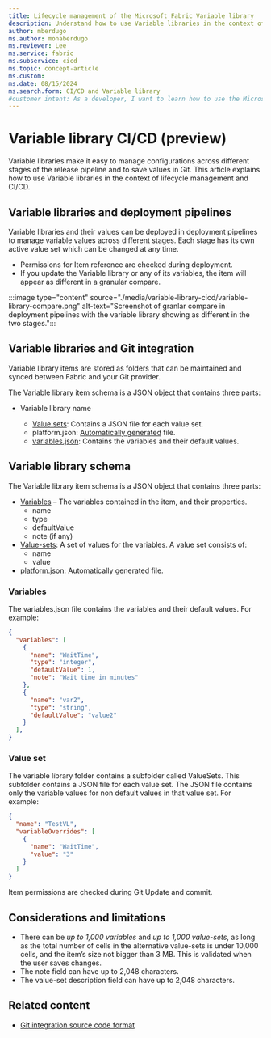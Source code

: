 ```yaml
---
title: Lifecycle management of the Microsoft Fabric Variable library
description: Understand how to use Variable libraries in the context of lifecycle management and CI/CD.
author: mberdugo
ms.author: monaberdugo
ms.reviewer: Lee
ms.service: fabric
ms.subservice: cicd
ms.topic: concept-article
ms.custom:
ms.date: 08/15/2024
ms.search.form: CI/CD and Variable library
#customer intent: As a developer, I want to learn how to use the Microsoft Fabric Variable library tool to manage my content lifecycle.
---
```


# Variable library CI/CD (preview)

Variable libraries make it easy to manage configurations across different stages of the release pipeline and to save values in Git. This article explains how to use Variable libraries in the context of lifecycle management and CI/CD.

## Variable libraries and deployment pipelines

Variable libraries and their values can be deployed in deployment pipelines to manage variable values across different stages. Each stage has its own active value set which can be changed at any time.

* Permissions for Item reference are checked during deployment.
* If you update the Variable library or any of its variables, the item will appear as different in a granular compare.

:::image type="content" source="./media/variable-library-cicd/variable-library-compare.png" alt-text="Screenshot of granlar compare in deployment pipelines with the variable library showing as different in the two stages.":::

## Variable libraries and Git integration

Variable library items are stored as folders that can be maintained and synced between Fabric and your Git provider.

The Variable library item schema is a JSON object that contains three parts:

* Variable library name

  * [Value sets](#value-set): Contains a JSON file for each value set.
  * platform.json: [Automatically generated](../git-integration/source-code-format.md#platform-file) file.
  * [variables.json](#variables): Contains the variables and their default values.


## Variable library schema

The Variable library item schema is a JSON object that contains three parts:

* [Variables](#variables) – The variables contained in the item, and their properties.
  * name
  * type
  * defaultValue
  * note (if any)
* [Value-sets](#value-set): A set of values for the variables. A value set consists of:
  * name
  * value
* [platform.json](../git-integration/source-code-format.md#platform-file): Automatically generated file.

### Variables

The variables.json file contains the variables and their default values. For example:

```json
{
  "variables": [
    {
      "name": "WaitTime",
      "type": "integer",
      "defaultValue": 1,
      "note": "Wait time in minutes"
    },
    {
      "name": "var2",
      "type": "string",
      "defaultValue": "value2"
    }
  ],
}
```

### Value set

The variable library folder contains a subfolder called ValueSets. This subfolder contains a JSON file for each value set. The JSON file contains only the variable values for non default values in that value set. For example:

```json
{
  "name": "TestVL",
  "variableOverrides": [
    {
      "name": "WaitTime",
      "value": "3"
    }
  ]
}
```

Item permissions are checked during Git Update and commit.

## Considerations and limitations

* There can be *up to 1,000 variables* and *up to 1,000 value-sets*, as long as the total number of cells in the alternative value-sets is under 10,000 cells, and the item’s size not bigger than 3 MB. This is validated when the user saves changes.
* The note field can have up to 2,048 characters.
* The value-set description field can have up to 2,048 characters.

## Related content

* [Git integration source code format](../git-integration/source-code-format.md)